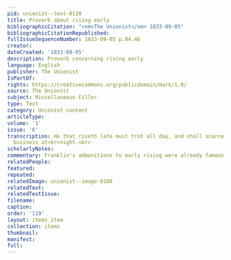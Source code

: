 ```yaml
---
pid: unionist--text-0120
title: Proverb about rising early
bibliographicCitation: "<em>The Unionist</em> 1833-09-05"
bibliographicCitationRepublished: 
fullIssueSequenceNumber: 1833-09-05 p.04.46
creator: 
dateCreated: '1833-09-05'
description: Proverb concerning rising early
language: English
publisher: The Unionist
IsPartOf: 
rights: https://creativecommons.org/publicdomain/mark/1.0/
source: The Unionist
subject: Miscellaneous Filler
type: Text
category: Unionist content
articleType: 
volume: '1'
issue: '6'
transcription: He that riseth late must trot all day, and shall scarce overtake his
  business at<br>night.<br>
scholarlyNotes: 
commentary: Franklin's admonitions to early rising were already famous.
relatedPeople: 
featured: 
repeated: 
relatedImage: unionist--image-0186
relatedText: 
relatedTextIssue: 
filename: 
caption: 
order: '119'
layout: items_item
collection: items
thumbnail: 
manifest: 
full: 
---
```

